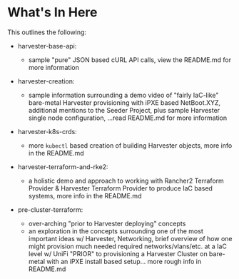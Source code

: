# What's In Here

This outlines the following:

- harvester-base-api:
  - sample "pure" JSON based cURL API calls, view the README.md for more information

- harvester-creation:
  - sample information surrounding a demo video of "fairly IaC-like" bare-metal Harvester provisioning with iPXE based NetBoot.XYZ, additional mentions to the Seeder Project, plus sample Harvester single node configuration, ...read README.md for more information

- harvester-k8s-crds:
  - more `kubectl` based creation of building Harvester objects, more info in the README.md

- harvester-terraform-and-rke2:
  - a holistic demo and approach to working with Rancher2 Terraform Provider & Harvester Terraform Provider to produce IaC based systems, more info in the README.md

- pre-cluster-terraform:
  - over-arching "prior to Harvester deploying" concepts
  - an exploration in the concepts surrounding one of the most important ideas w/ Harvester, Networking, brief overview of how one might provision much needed required networks/vlans/etc. at a IaC level w/ UniFi "PRIOR" to provisioning a Harvester Cluster on bare-metal with an iPXE install based setup... more rough info in README.md


